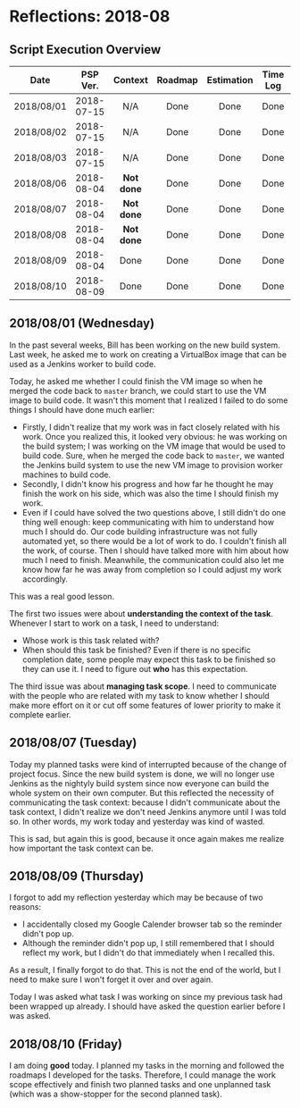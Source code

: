 # Reflections: 2018-08

## Script Execution Overview

| Date | PSP Ver. | Context | Roadmap | Estimation | Time Log | Scope | Reflection |
|:----:|:--------:|:-------:|:-------:|:----------:|:--------:|:-----:|:------:|
| 2018/08/01 | 2018-07-15 | N/A | Done | Done | Done | Done | Done |
| 2018/08/02 | 2018-07-15 | N/A | Done | Done | Done | Done | Done |
| 2018/08/03 | 2018-07-15 | N/A | Done | Done | Done | Done | Done |
| 2018/08/06 | 2018-08-04 | **Not done** | Done | Done | Done | Done | Done |
| 2018/08/07 | 2018-08-04 | **Not done** | Done | Done | Done | Done | Done |
| 2018/08/08 | 2018-08-04 | **Not done** | Done | Done | Done | Done | **Not done** |
| 2018/08/09 | 2018-08-04 | Done | Done | Done | Done | Done | Done |
| 2018/08/10 | 2018-08-09 | Done | Done | Done | Done | Done | Done |

## 2018/08/01 (Wednesday)

In the past several weeks, Bill has been working on the new build system. Last week, he asked me to work on creating a VirtualBox image that can be used as a Jenkins worker to build code.

Today, he asked me whether I could finish the VM image so when he merged the code back to `master` branch, we could start to use the VM image to build code. It wasn't this moment that I realized I failed to do some things I should have done much earlier:

- Firstly, I didn't realize that my work was in fact closely related with his work. Once you realized this, it looked very obvious: he was working on the build system; I was working on the VM image that would be used to build code. Sure, when he merged the code back to `master`, we wanted the Jenkins build system to use the new VM image to provision worker machines to build code.
- Secondly, I didn't know his progress and how far he thought he may finish the work on his side, which was also the time I should finish my work.
- Even if I could have solved the two questions above, I still didn't do one thing well enough: keep communicating with him to understand how much I should do. Our code building infrastructure was not fully automated yet, so there would be a lot of work to do. I couldn't finish all the work, of course. Then I should have talked more with him about how much I need to finish. Meanwhile, the communication could also let me know how far he was away from completion so I could adjust my work accordingly.

This was a real good lesson.

The first two issues were about **understanding the context of the task**. Whenever I start to work on a task, I need to understand:

- Whose work is this task related with?
- When should this task be finished? Even if there is no specific completion date, some people may expect this task to be finished so they can use it. I need to figure out **who** has this expectation.

The third issue was about **managing task scope**. I need to communicate with the people who are related with my task to know whether I should make more effort on it or cut off some features of lower priority to make it complete earlier.

## 2018/08/07 (Tuesday)

Today my planned tasks were kind of interrupted because of the change of project focus. Since the new build system is done, we will no longer use Jenkins as the nightyly build system since now everyone can build the whole system on their own computer. But this reflected the necessity of communicating the task context: because I didn't communicate about the task context, I didn't realize we don't need Jenkins anymore until I was told so. In other words, my work today and yesterday was kind of wasted.

This is sad, but again this is good, because it once again makes me realize how important the task context can be.

## 2018/08/09 (Thursday)

I forgot to add my reflection yesterday which may be because of two reasons:

- I accidentally closed my Google Calender browser tab so the reminder didn't pop up.
- Although the reminder didn't pop up, I still remembered that I should reflect my work, but I didn't do that immediately when I recalled this.

As a result, I finally forgot to do that. This is not the end of the world, but I need to make sure I won't forget it over and over again.

Today I was asked what task I was working on since my previous task had been wrapped up already. I should have asked the question earlier before I was asked.

## 2018/08/10 (Friday)

I am doing **good** today. I planned my tasks in the morning and followed the roadmaps I developed for the tasks. Therefore, I could manage the work scope effectively and finish two planned tasks and one unplanned task (which was a show-stopper for the second planned task).
